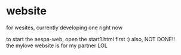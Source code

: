# website
for wesites, currently developing one right now

to start the aespa-web, open the start1.html first :)
also, NOT DONE!!
<br>
the mylove website is for my partner LOL
